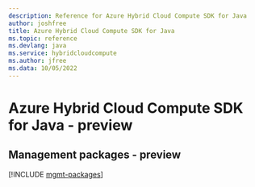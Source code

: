 ```yaml
---
description: Reference for Azure Hybrid Cloud Compute SDK for Java
author: joshfree
title: Azure Hybrid Cloud Compute SDK for Java
ms.topic: reference
ms.devlang: java
ms.service: hybridcloudcompute
ms.author: jfree
ms.data: 10/05/2022
---
```

# Azure Hybrid Cloud Compute SDK for Java - preview

## Management packages - preview
[!INCLUDE [mgmt-packages](hybrid-cloud-compute-mgmt-index.md)]
